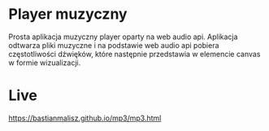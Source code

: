 # Player muzyczny 
Prosta aplikacja muzyczny player oparty na web audio api. Aplikacja odtwarza pliki muzyczne i na podstawie web audio api pobiera częstotliwości dźwięków, które następnie przedstawia w elemencie canvas w formie wizualizacji.

# Live 
https://bastianmalisz.github.io/mp3/mp3.html
